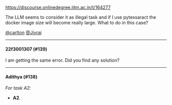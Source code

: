 https://discourse.onlinedegree.iitm.ac.in/t/164277

The LLM seems to consider it as illegal task and if I use pytessaract the docker image size will become really large. What to do in this case?</p>
<p><a class="mention" href="/u/carlton">@carlton</a> <a class="mention" href="/u/jivraj">@Jivraj</a></p><hr>

<h4>22f3001307 (#139)</h4>
<p>I am getting the same error. Did you find any solution?</p><hr>

<h4>Adithya (#138)</h4>
<p><em>For task A2</em>:</p>
<ul>
<li><strong>A2</strong>.